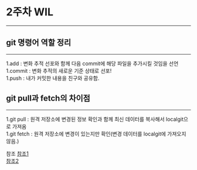 # 2주차 WIL  
---



## git 명령어 역할 정리  
---
1.add : 변화 추적 선포와 함께 다음 commit에 해당 파일을 추가시킬 것임을 선언  
1.commit : 변화 추적의 새로운 기준 상태로 선포!  
1.push : 내가 커밋한 내용을 친구와 공유함.  


## git pull과 fetch의 차이점  
---
1.git pull : 원격 저장소에 변경된 정보 확인과 함께 최신 데이터를 복사해서 localgit으로 가져옴  
1.git fetch : 원격 저장소에 변경이 있는지만 확인(변경 데이터를 localgit에 가져오지 않음.)  


참조
[참조1](https://chancoding.tistory.com/76)  
[참조2](https://devlog-wjdrbs96.tistory.com/236)  
